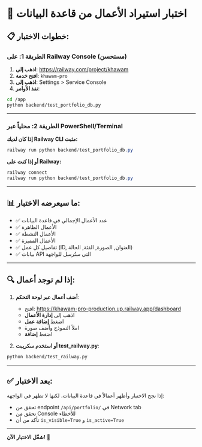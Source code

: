 # 🧪 اختبار استيراد الأعمال من قاعدة البيانات

## 📋 خطوات الاختبار:

### الطريقة 1: على Railway Console (مستحسن)

1. **اذهب إلى**: https://railway.com/project/khawam
2. **افتح خدمة**: `khawam-pro`
3. **اذهب إلى**: Settings > Service Console
4. **نفذ الأوامر**:
```bash
cd /app
python backend/test_portfolio_db.py
```

---

### الطريقة 2: محلياً عبر PowerShell/Terminal

**إذا كان لديك Railway CLI مثبت:**

```powershell
railway run python backend/test_portfolio_db.py
```

**أو إذا كنت على Railway:**

```powershell
railway connect
railway run python backend/test_portfolio_db.py
```

---

## 📊 ما سيعرضه الاختبار:

- ✅ عدد الأعمال الإجمالي في قاعدة البيانات
- ✅ الأعمال الظاهرة
- ✅ الأعمال النشطة
- ✅ الأعمال المميزة
- ✅ تفاصيل كل عمل (ID, العنوان, الصورة, الفئة, الحالة)
- ✅ بيانات API التي ستُرسل للواجهة

---

## 🔍 إذا لم توجد أعمال:

1. **أضف أعمال عبر لوحة التحكم**:
   - افتح: https://khawam-pro-production.up.railway.app/dashboard
   - اذهب إلى **إدارة الأعمال**
   - اضغط **إضافة عمل**
   - املأ النموذج وأضف صورة
   - اضغط **إضافة**

2. **أو استخدم سكريبت test_railway.py**:
```bash
python backend/test_railway.py
```

---

## ✅ بعد الاختبار:

إذا نجح الاختبار وأظهر أعمالاً في قاعدة البيانات، لكنها لا تظهر في الواجهة:
- تحقق من endpoint `/api/portfolio/` في Network tab
- تحقق من Console للأخطاء
- تأكد من أن `is_visible=True` و `is_active=True`

---

**شغّل الاختبار الآن!** 🚀

